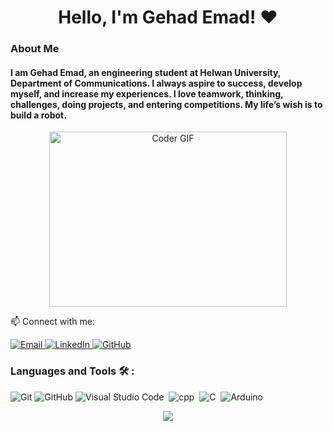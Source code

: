 <h1 align="center"> Hello, I'm Gehad Emad! ♥</h1>

<h3> About Me</h3> 
<h4> I am Gehad Emad, an engineering student at Helwan University, Department of Communications. I always aspire to success, develop myself, and increase my experiences. I love teamwork, thinking, challenges, doing projects, and entering competitions. My life’s wish is to build a robot. </h4></p>
<p align="center">
  <img src="https://media.giphy.com/media/SWoSkN6DxTszqIKEqv/giphy.gif" alt="Coder GIF" width="380" height="280">
  
  📫 Connect with me: 

  <a href="gogoemms@gmail.com">
    <img alt="Email" src="https://img.shields.io/badge/Email-D14836?style=flat-square&logo=gmail&logoColor=white" />
  </a>
  <a href="https://www.linkedin.com/in/gehad-emad-173361256">
    <img alt="LinkedIn" src="https://img.shields.io/badge/LinkedIn-0077B5?style=flat-square&logo=linkedin&logoColor=white" />
  </a>
  <a href="https://github.com/gehademms">
    <img alt="GitHub" src="https://img.shields.io/badge/GitHub-181717?style=flat-square&logo=github&logoColor=white" />
  </a>
<br>

### Languages and Tools 🛠 : 
![Git](https://img.shields.io/badge/-Git-%23F05032?style=flat-square&logo=git&logoColor=%23ffffff)
![GitHub](https://img.shields.io/badge/-GitHub-181717?style=flat-square&logo=github)
![Visual Studio Code](https://img.shields.io/badge/-Visual%20Studio%20Code-05122A?style=flat&logo=visual-studio-code&logoColor=007ACC)&nbsp;
![cpp](https://custom-icon-badges.demolab.com/badge/C++-013.svg?style=for-the-badge&logo=cpp2&logoColor=white)&nbsp;
![C](https://img.shields.io/badge/C%20-%232370ED.svg?style=for-the-badge&logo=c&logoColor=white)&nbsp;
![Arduino](https://img.shields.io/badge/Arduino-00979D?style=for-the-badge&logo=Arduino&logoColor=white)&nbsp;
<br>

<p align="center">
  <img src="https://readme-typing-svg.demolab.com/?lines=Hello%2C+I'm+Gehad+Emad;Eelectronics+Communication+Engineer;Welcome+To+My+Profile!" style="color:mix" />
</p>


